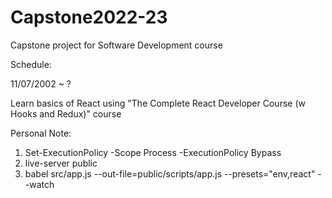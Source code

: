 # Capstone2022-23
Capstone project for Software Development course

Schedule:

11/07/2002 ~ ?

Learn basics of React using "The Complete React Developer Course (w Hooks and Redux)" course

Personal Note: 

1. Set-ExecutionPolicy -Scope Process -ExecutionPolicy Bypass
2. live-server public
3. babel src/app.js --out-file=public/scripts/app.js --presets="env,react" --watch
